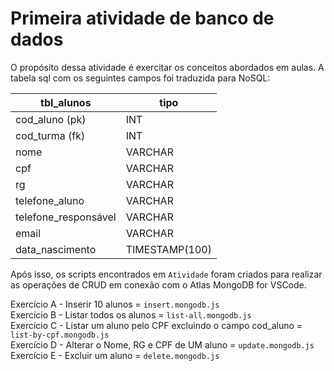 # Primeira atividade de banco de dados

O propósito dessa atividade é exercitar os conceitos abordados em aulas. A tabela sql com os seguintes campos foi traduzida para NoSQL:

| tbl_alunos  | tipo | 
| ------------- | ------- |
| cod_aluno (pk) | INT |
| cod_turma (fk)  | INT |
| nome| VARCHAR |
|cpf| VARCHAR |
|rg| VARCHAR |
|telefone_aluno| VARCHAR |
|telefone_responsável| VARCHAR |
|email| VARCHAR | 
|data_nascimento| TIMESTAMP(100) |

Após isso, os scripts encontrados em ```Atividade``` foram criados para realizar as operações de CRUD em conexão com o Atlas MongoDB for VSCode.

Exercício A - Inserir 10 alunos = ```insert.mongodb.js```\
Exercício B - Listar todos os alunos = ```list-all.mongodb.js```\
Exercício C - Listar um aluno pelo CPF excluindo o campo cod_aluno = ```list-by-cpf.mongodb.js```\
Exercício D - Alterar o Nome, RG e CPF de UM aluno = ```update.mongodb.js```\
Exercício E - Excluir um aluno = ```delete.mongodb.js```